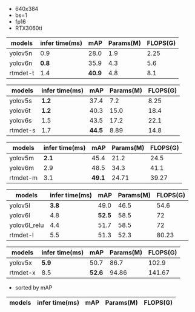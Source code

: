 - 640x384
- bs=1
- fp16
- RTX3060ti

| models   | infer time(ms) | mAP      | Params(M) | FLOPS(G) |
|----------|----------------|----------|-----------|----------|
| yolov5n  | 0.9            | 28.0     | 1.9       | 2.25     |
| yolov6n  | **0.8**        | 35.9     | 4.3       | 5.6      |
| rtmdet-t | 1.4            | **40.9** | 4.8       | 8.1      |


| models   | infer time(ms) | mAP      | Params(M) | FLOPS(G) |
|----------|----------------|----------|-----------|----------|
| yolov5s  | **1.2**        | 37.4     | 7.2       | 8.25     |
| yolov6t  | **1.2**        | 40.3     | 15.0      | 18.4     |
| yolov6s  | 1.5            | 43.5     | 17.2      | 22.1     |
| rtmdet-s | 1.7            | **44.5** | 8.89      | 14.8     |


| models   | infer time(ms) | mAP  | Params(M) | FLOPS(G) |
|----------|----------------|------|-----------|----------|
| yolov5m  | **2.1**        | 45.4 | 21.2      | 24.5     |
| yolov6m  | 2.9            | 48.5 | 34.3      | 41.1     |
| rtmdet-m | 3.1            | **49.1** | 24.71     | 39.27    |

| models       | infer time(ms) | mAP      | Params(M) | FLOPS(G) |
|--------------|----------------|----------|-----------|----------|
| yolov5l      | **3.8**        | 49.0     | 46.5      | 54.6     |
| yolov6l      | 4.8            | **52.5** | 58.5      | 72       |
| yolov6l_relu | 4.4            | 51.7     | 58.5      | 72       |
| rtmdet-l     | 5.5            | 51.3     | 52.3      | 80.23    |

| models   | infer time(ms) | mAP      | Params(M) | FLOPS(G) |
|----------|----------------|----------|-----------|----------|
| yolov5x  | **5.9**        | 50.7     | 86.7      | 102.9    |
| rtmdet-x | 8.5            | **52.6** | 94.86     | 141.67   |

- sorted by mAP

| models | infer time(ms) | mAP | Params(M) | FLOPS(G) |
|--------|----------------|-----|-----------|----------|
